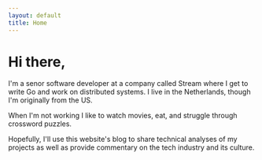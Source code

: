 ```yaml
---
layout: default 
title: Home
---
```


# Hi there, 

I'm a senor software developer at a company called Stream where I get to write Go and work on distributed systems. I live in the Netherlands, though I'm originally from the US. 

When I'm not working I like to watch movies, eat, and struggle through crossword puzzles. 

Hopefully, I'll use this website's blog to share technical analyses of my projects as well as provide commentary on the tech industry and its culture.  

